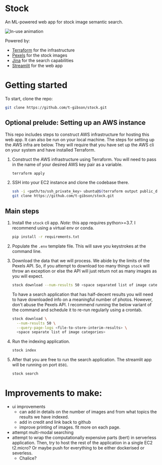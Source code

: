 # Stock

An ML-powered web app for stock image semantic search.

![In-use animation](./results.gif "In-use animation")

Powered by:

- [Terraform](https://www.terraform.io/) for the infrastructure
- [Pexels](https://www.pexels.com/api/) for the stock images
- [Jina](https://github.com/jina-ai/jina) for the search capabilities
- [Streamlit](https://github.com/streamlit/streamlit) for the web app

# Getting started

To start, clone the repo:

```bash
git clone https://github.com/t-gibson/stock.git
```

## Optional prelude: Setting up an AWS instance

This repo includes steps to construct AWS infrastructure for hosting this web app.
It can also be run on your local machine. The steps for setting up the AWS infra
are below. They will require that you have set up the AWS cli on your system
and have installed Terraform.

1. Construct the AWS infrastructure using Terraform. You will need to pass in the name
of your desired AWS key pair as a variable.

    ```bash
    terraform apply
    ```

1. SSH into your EC2 instance and clone the codebase there.

    ```bash
    ssh -i <path/to/ssh_private_key> ubuntu@$(terraform output public_dns)
    git clone https://github.com/t-gibson/stock.git
    ```
   
## Main steps

1. Install the `stock` cli app.
_Note:_ this app requires python>=3.7. I recommend using a virtual env or conda.

    ```bash
    pip install -r requirements.txt
    ```

1. Populate the `.env` template file. This will save you keystrokes at the command line.

1. Download the data that we will process. We abide by the limits of the Pexels API.
So, if you attempt to download too many things `stock` will throw an exception or else
the API will just return not as many images as you will expect.

    ```bash
    stock download --num-results 50 <space separated list of image categories to query>
    ```

    To have a search application that has half-decent results you will need to have
downloaded info on a meaningful number of photos. However, don't abuse the Pexels API.
I recommend running the below variant of the command and schedule it to re-run
regularly using a crontab.

    ```bash
    stock download \
      --num-results 50 \
      --query-page-logs <file-to-store-interim-results> \
      <space separate list of image categories>
    ```

1. Run the indexing application.

    ```bash
    stock index
    ```

1. After that you are free to run the search application. The streamlit app
will be running on port `8501`.

    ```bash
    stock search
    ```

# Improvements to make:

- ui improvements
    - can add in details on the number of images and from what topics the results we have indexed.
    - add in credit and link back to github
    - improve printing of images. fit more on each page.
- attempt multi-modal searching
- attempt to wrap the computationally expensive parts (bert) in serverless application.
Then, try to host the rest of the application in a single EC2 t2.micro? Or maybe push for
everything to be either dockerised or severless.
    - Chalice?
